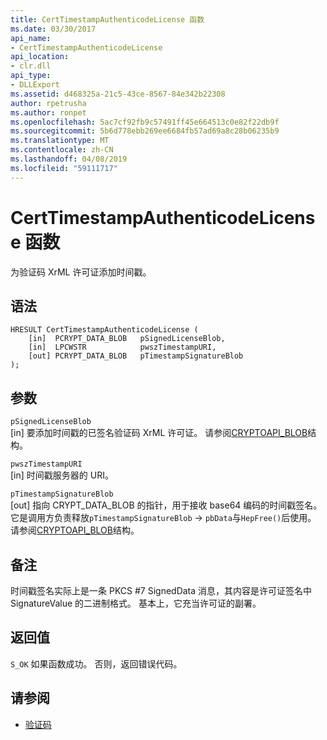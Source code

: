 ```yaml
---
title: CertTimestampAuthenticodeLicense 函数
ms.date: 03/30/2017
api_name:
- CertTimestampAuthenticodeLicense
api_location:
- clr.dll
api_type:
- DLLExport
ms.assetid: d468325a-21c5-43ce-8567-84e342b22308
author: rpetrusha
ms.author: ronpet
ms.openlocfilehash: 5ac7cf92fb9c57491ff45e664513c0e82f22db9f
ms.sourcegitcommit: 5b6d778ebb269ee6684fb57ad69a8c28b06235b9
ms.translationtype: MT
ms.contentlocale: zh-CN
ms.lasthandoff: 04/08/2019
ms.locfileid: "59111717"
---
```

# <a name="certtimestampauthenticodelicense-function"></a>CertTimestampAuthenticodeLicense 函数
为验证码 XrML 许可证添加时间戳。  
  
## <a name="syntax"></a>语法  
  
```  
HRESULT CertTimestampAuthenticodeLicense (  
    [in]  PCRYPT_DATA_BLOB   pSignedLicenseBlob,  
    [in]  LPCWSTR            pwszTimestampURI,  
    [out] PCRYPT_DATA_BLOB   pTimestampSignatureBlob  
);  
```  
  
## <a name="parameters"></a>参数  
 `pSignedLicenseBlob`  
 [in] 要添加时间戳的已签名验证码 XrML 许可证。 请参阅[CRYPTOAPI_BLOB](/windows/desktop/api/dpapi/ns-dpapi-_cryptoapi_blob)结构。  
  
 `pwszTimestampURI`  
 [in] 时间戳服务器的 URI。  
  
 `pTimestampSignatureBlob`  
 [out] 指向 CRYPT_DATA_BLOB 的指针，用于接收 base64 编码的时间戳签名。 它是调用方负责释放`pTimestampSignatureBlob` -> `pbData`与`HepFree()`后使用。 请参阅[CRYPTOAPI_BLOB](/windows/desktop/api/dpapi/ns-dpapi-_cryptoapi_blob)结构。  
  
## <a name="remarks"></a>备注  
 时间戳签名实际上是一条 PKCS #7 SignedData 消息，其内容是许可证签名中 SignatureValue 的二进制格式。 基本上，它充当许可证的副署。  
  
## <a name="return-value"></a>返回值  
 `S_OK` 如果函数成功。 否则，返回错误代码。  
  
## <a name="see-also"></a>请参阅

- [验证码](../../../../docs/framework/unmanaged-api/authenticode/index.md)
